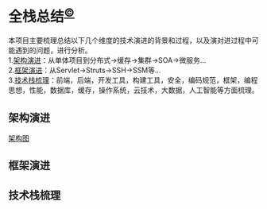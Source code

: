 # 全栈总结<sup>[©](https://github.com/zhangyangbing)</sup>
本项目主要梳理总结以下几个维度的技术演进的背景和过程，以及演对进过程中可能遇到的问题，进行分析。<br>
1.[架构演进](#架构演进)：从单体项目到分布式->缓存->集群->SOA->微服务...<br/>
2.[框架演进](#框架演进)：从Servlet->Struts->SSH->SSM等...<br/>
3.[技术栈梳理](#技术栈梳理)：前端，后端，开发工具，构建工具，安全，编码规范，框架，编程思想，性能，数据库，缓存，操作系统，云技术，大数据，人工智能等方面梳理。

## 架构演进
[架构图](https://github.com/zhangyangbing/summary/images/Test.png)
## 框架演进

## 技术栈梳理
